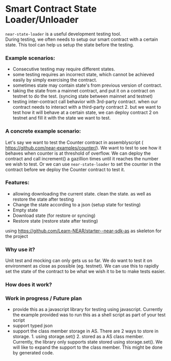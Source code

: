 # Smart Contract State Loader/Unloader

`near-state-loader` is a useful development testing tool.  
During testing, we often needs to setup our smart contract with a certain state.  This tool can help us setup the state before the testing.  

### Example scenarios:

- Consecutive testing may require different states.  
- some testing requires an incorrect state, which cannot be achieved easily by simply exercising the contract.
- sometimes state may contain state's from previous version of contract.
- taking the state from a mainnet contract, and put it on a contract on testnet to do the test.  (syncing state between mainnet and testnet)
- testing inter-contract call behavior with 3rd-party contract.  when our contract needs to interact with a third-party contract 2.  but we want to test how it will behave at a certain state, we can deploy contract 2 on testnet and fill it with the state we want to test.  

### A concrete example scenario:

Let's say we want to test the Counter contract in assemblyscript ( https://github.com/near-examples/counter/).  We want to test to see how it behaves when counter is at threshold of overflow.  We can deploy the contract and call increment() a gazillion times until it reaches the number we wish to test.  Or we can use `near-state-loader` to set the counter in the contract before we deploy the Counter contract to test it.  


### Features:
- allowing downloading the current state.  clean the state.  as well as restore the state after testing
- Change the state according to a json (setup state for testing)
- Empty state
- Download state (for restore or syncing)
- Restore state (restore state after testing)

using https://github.com/Learn-NEAR/starter--near-sdk-as as skeleton for the project


### Why use it?

Unit test and mocking can only gets us so far.  We do want to test it on environment as close as possible (eg. testnet).  We can use this to rapidly set the state of the contract to be what we wish it to be to make tests easier.

### How does it work?



### Work in progress / Future plan
- provide this as a javascript library for testing using javascript.  Currently the example provided was to run this as a shell script as part of your test script
- support typed json
- support the class member storage in AS.  There are 2 ways to store in storage.  1. using storage.set()  2. stored as a AS class member.  Currently, the library only supports state stored using storage.set().  We will like to expand the support to the class member.  This might be done by generated code.

